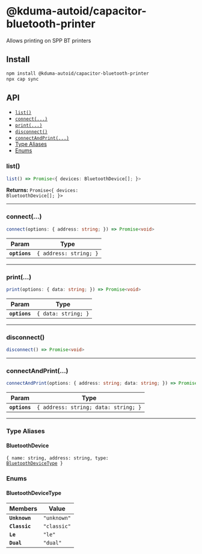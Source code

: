 # @kduma-autoid/capacitor-bluetooth-printer

Allows printing on SPP BT printers

## Install

```bash
npm install @kduma-autoid/capacitor-bluetooth-printer
npx cap sync
```

## API

<docgen-index>

- [`list()`](#list)
- [`connect(...)`](#connect)
- [`print(...)`](#print)
- [`disconnect()`](#disconnect)
- [`connectAndPrint(...)`](#connectandprint)
- [Type Aliases](#type-aliases)
- [Enums](#enums)

</docgen-index>

<docgen-api>
<!--Update the source file JSDoc comments and rerun docgen to update the docs below-->

### list()

```typescript
list() => Promise<{ devices: BluetoothDevice[]; }>
```

**Returns:** <code>Promise&lt;{ devices: BluetoothDevice[]; }&gt;</code>

---

### connect(...)

```typescript
connect(options: { address: string; }) => Promise<void>
```

| Param         | Type                              |
| ------------- | --------------------------------- |
| **`options`** | <code>{ address: string; }</code> |

---

### print(...)

```typescript
print(options: { data: string; }) => Promise<void>
```

| Param         | Type                           |
| ------------- | ------------------------------ |
| **`options`** | <code>{ data: string; }</code> |

---

### disconnect()

```typescript
disconnect() => Promise<void>
```

---

### connectAndPrint(...)

```typescript
connectAndPrint(options: { address: string; data: string; }) => Promise<void>
```

| Param         | Type                                            |
| ------------- | ----------------------------------------------- |
| **`options`** | <code>{ address: string; data: string; }</code> |

---

### Type Aliases

#### BluetoothDevice

<code>{ name: string, address: string, type: <a href="#bluetoothdevicetype">BluetoothDeviceType</a> }</code>

### Enums

#### BluetoothDeviceType

| Members       | Value                  |
| ------------- | ---------------------- |
| **`Unknown`** | <code>"unknown"</code> |
| **`Classic`** | <code>"classic"</code> |
| **`Le`**      | <code>"le"</code>      |
| **`Dual`**    | <code>"dual"</code>    |

</docgen-api>
